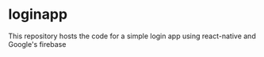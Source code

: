 # loginapp
This repository hosts the code for a simple login app using react-native and Google's firebase 
